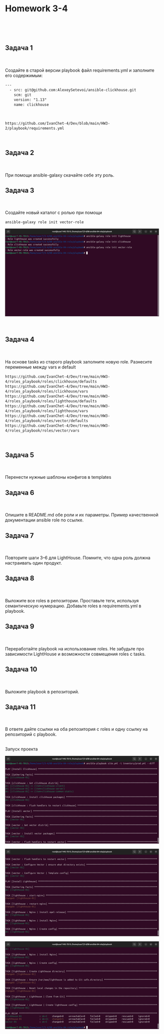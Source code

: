 <h1>Homework 3-4 </h1> <br>
<br>
<br>

<h2>Задача 1</h2><br>
<br>
Создайте в старой версии playbook файл requirements.yml и заполните его содержимым:

```
---
  - src: git@github.com:AlexeySetevoi/ansible-clickhouse.git
    scm: git
    version: "1.13"
    name: clickhouse 
```

<br>

```
https://github.com/IvanChet-4/Dev/blob/main/HW3-2/playbook/requirements.yml
```

<br>
<h2>Задача 2</h2><br>
<br>
При помощи ansible-galaxy скачайте себе эту роль.

<br>
<h2>Задача 3</h2><br>
<br>
Создайте новый каталог с ролью при помощи

```
ansible-galaxy role init vector-role
```

![ansible-galaxy ](https://github.com/IvanChet-4/Dev/blob/main/images/Homework%203-4/3.png)


<br>
<h2>Задача 4</h2><br>
<br>
На основе tasks из старого playbook заполните новую role. Разнесите переменные между vars и default

```
https://github.com/IvanChet-4/Dev/tree/main/HW3-4/roles_playbook/roles/clickhouse/defaults
https://github.com/IvanChet-4/Dev/tree/main/HW3-4/roles_playbook/roles/clickhouse/vars
https://github.com/IvanChet-4/Dev/tree/main/HW3-4/roles_playbook/roles/lighthouse/defaults
https://github.com/IvanChet-4/Dev/tree/main/HW3-4/roles_playbook/roles/lighthouse/vars
https://github.com/IvanChet-4/Dev/tree/main/HW3-4/roles_playbook/roles/vector/defaults
https://github.com/IvanChet-4/Dev/tree/main/HW3-4/roles_playbook/roles/vector/vars
```

<br>
<h2>Задача 5</h2><br>
<br>
Перенести нужные шаблоны конфигов в templates

<br>
<h2>Задача 6</h2><br>
<br>
Опишите в README.md обе роли и их параметры. Пример качественной документации ansible role по ссылке.

<br>
<h2>Задача 7</h2><br>
<br>
Повторите шаги 3–6 для LightHouse. Помните, что одна роль должна настраивать один продукт.

<br>
<h2>Задача 8</h2><br>
<br>
Выложите все roles в репозитории. Проставьте теги, используя семантическую нумерацию. Добавьте roles в requirements.yml в playbook.

<br>
<h2>Задача 9</h2><br>
<br>
Переработайте playbook на использование roles. Не забудьте про зависимости LightHouse и возможности совмещения roles с tasks.

<br>
<h2>Задача 10</h2><br>
<br>
Выложите playbook в репозиторий.

<br>
<h2>Задача 11</h2><br>
<br>
В ответе дайте ссылки на оба репозитория с roles и одну ссылку на репозиторий с playbook.<br>
<br>

Запуск проекта

![Запуск ](https://github.com/IvanChet-4/Dev/blob/main/images/Homework%203-4/0.png)

![Запуск ](https://github.com/IvanChet-4/Dev/blob/main/images/Homework%203-4/1.png)

![Запуск ](https://github.com/IvanChet-4/Dev/blob/main/images/Homework%203-4/2.png)

